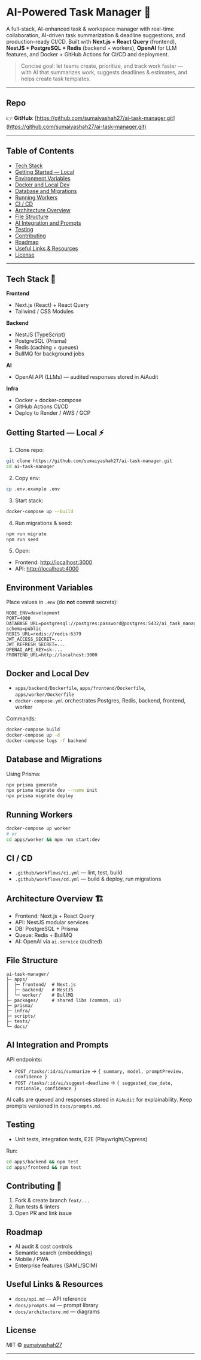 # AI-Powered Task Manager 🚀

A full-stack, AI-enhanced task & workspace manager with real-time collaboration, AI-driven task summarization & deadline suggestions, and production-ready CI/CD.
Built with **Next.js + React Query** (frontend), **NestJS + PostgreSQL + Redis** (backend + workers), **OpenAI** for LLM features, and Docker + GitHub Actions for CI/CD and deployment.

> Concise goal: let teams create, prioritize, and track work faster — with AI that summarizes work, suggests deadlines & estimates, and helps create task templates.

---

## Repo

👉 **GitHub**: [https://github.com/sumaiyashah27/ai-task-manager.git](https://github.com/sumaiyashah27/ai-task-manager.git)

---

## Table of Contents

* [Tech Stack](#tech-stack)
* [Getting Started — Local](#getting-started-local)
* [Environment Variables](#environment-variables)
* [Docker and Local Dev](#docker-and-local-dev)
* [Database and Migrations](#database-and-migrations)
* [Running Workers](#running-workers)
* [CI / CD](#ci--cd)
* [Architecture Overview](#architecture-overview)
* [File Structure](#file-structure)
* [AI Integration and Prompts](#ai-integration-and-prompts)
* [Testing](#testing)
* [Contributing](#contributing)
* [Roadmap](#roadmap)
* [Useful Links & Resources](#useful-links--resources)
* [License](#license)

---

<!-- Anchors & Sections -->

<a id="tech-stack"></a>

## Tech Stack 🧰

**Frontend**

* Next.js (React) + React Query
* Tailwind / CSS Modules

**Backend**

* NestJS (TypeScript)
* PostgreSQL (Prisma)
* Redis (caching + queues)
* BullMQ for background jobs

**AI**

* OpenAI API (LLMs) — audited responses stored in AiAudit

**Infra**

* Docker + docker-compose
* GitHub Actions CI/CD
* Deploy to Render / AWS / GCP

<a id="getting-started-local"></a>

## Getting Started — Local ⚡

1. Clone repo:

```bash
git clone https://github.com/sumaiyashah27/ai-task-manager.git
cd ai-task-manager
```

2. Copy env:

```bash
cp .env.example .env
```

3. Start stack:

```bash
docker-compose up --build
```

4. Run migrations & seed:

```bash
npm run migrate
npm run seed
```

5. Open:

* Frontend: [http://localhost:3000](http://localhost:3000)
* API: [http://localhost:4000](http://localhost:4000)

<a id="environment-variables"></a>

## Environment Variables

Place values in `.env` (do **not** commit secrets):

```
NODE_ENV=development
PORT=4000
DATABASE_URL=postgresql://postgres:password@postgres:5432/ai_task_manager?schema=public
REDIS_URL=redis://redis:6379
JWT_ACCESS_SECRET=...
JWT_REFRESH_SECRET=...
OPENAI_API_KEY=sk-...
FRONTEND_URL=http://localhost:3000
```

<a id="docker-and-local-dev"></a>

## Docker and Local Dev

* `apps/backend/Dockerfile`, `apps/frontend/Dockerfile`, `apps/worker/Dockerfile`
* `docker-compose.yml` orchestrates Postgres, Redis, backend, frontend, worker

Commands:

```bash
docker-compose build
docker-compose up -d
docker-compose logs -f backend
```

<a id="database-and-migrations"></a>

## Database and Migrations

Using Prisma:

```bash
npx prisma generate
npx prisma migrate dev --name init
npx prisma migrate deploy
```

<a id="running-workers"></a>

## Running Workers

```bash
docker-compose up worker
# or
cd apps/worker && npm run start:dev
```

<a id="ci--cd"></a>

## CI / CD

* `.github/workflows/ci.yml` — lint, test, build
* `.github/workflows/cd.yml` — build & deploy, run migrations

<a id="architecture-overview"></a>

## Architecture Overview 🏗️

* Frontend: Next.js + React Query
* API: NestJS modular services
* DB: PostgreSQL + Prisma
* Queue: Redis + BullMQ
* AI: OpenAI via `ai.service` (audited)

<a id="file-structure"></a>

## File Structure

```
ai-task-manager/
├─ apps/
│  ├─ frontend/  # Next.js
│  ├─ backend/   # NestJS
│  └─ worker/    # BullMQ
├─ packages/     # shared libs (common, ui)
├─ prisma/
├─ infra/
├─ scripts/
├─ tests/
└─ docs/
```

<a id="ai-integration-and-prompts"></a>

## AI Integration and Prompts

API endpoints:

* `POST /tasks/:id/ai/summarize` → `{ summary, model, promptPreview, confidence }`
* `POST /tasks/:id/ai/suggest-deadline` → `{ suggested_due_date, rationale, confidence }`

AI calls are queued and responses stored in `AiAudit` for explainability. Keep prompts versioned in `docs/prompts.md`.

<a id="testing"></a>

## Testing

* Unit tests, integration tests, E2E (Playwright/Cypress)

Run:

```bash
cd apps/backend && npm test
cd apps/frontend && npm test
```

<a id="contributing"></a>

## Contributing 🤝

1. Fork & create branch `feat/...`
2. Run tests & linters
3. Open PR and link issue

<a id="roadmap"></a>

## Roadmap

* AI audit & cost controls
* Semantic search (embeddings)
* Mobile / PWA
* Enterprise features (SAML/SCIM)

<a id="useful-links--resources"></a>

## Useful Links & Resources

* `docs/api.md` — API reference
* `docs/prompts.md` — prompt library
* `docs/architecture.md` — diagrams

<a id="license"></a>

## License

MIT © [sumaiyashah27](https://github.com/sumaiyashah27)

---
